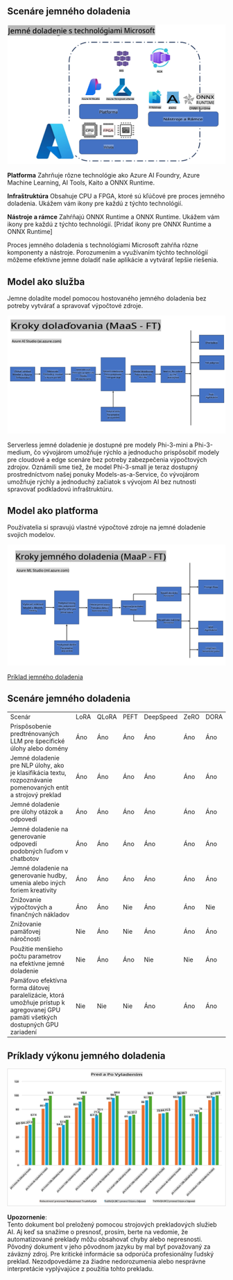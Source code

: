 ## Scenáre jemného doladenia

![FineTuning with MS Services](../../../../translated_images/FinetuningwithMS.25759a0154a97ad90e43a6cace37d6bea87f0ac0236ada3ad5d4a1fbacc3bdf7.sk.png)

**Platforma** Zahrňuje rôzne technológie ako Azure AI Foundry, Azure Machine Learning, AI Tools, Kaito a ONNX Runtime. 

**Infraštruktúra** Obsahuje CPU a FPGA, ktoré sú kľúčové pre proces jemného doladenia. Ukážem vám ikony pre každú z týchto technológií.

**Nástroje a rámce** Zahŕňajú ONNX Runtime a ONNX Runtime. Ukážem vám ikony pre každú z týchto technológií.
[Pridať ikony pre ONNX Runtime a ONNX Runtime]

Proces jemného doladenia s technológiami Microsoft zahŕňa rôzne komponenty a nástroje. Porozumením a využívaním týchto technológií môžeme efektívne jemne doladiť naše aplikácie a vytvárať lepšie riešenia. 

## Model ako služba

Jemne doladíte model pomocou hostovaného jemného doladenia bez potreby vytvárať a spravovať výpočtové zdroje.

![MaaS Fine Tuning](../../../../translated_images/MaaSfinetune.6184d80a336ea9d7bb67a581e9e5d0b021cafdffff7ba257c2012e2123e0d77e.sk.png)

Serverless jemné doladenie je dostupné pre modely Phi-3-mini a Phi-3-medium, čo vývojárom umožňuje rýchlo a jednoducho prispôsobiť modely pre cloudové a edge scenáre bez potreby zabezpečenia výpočtových zdrojov. Oznámili sme tiež, že model Phi-3-small je teraz dostupný prostredníctvom našej ponuky Models-as-a-Service, čo vývojárom umožňuje rýchly a jednoduchý začiatok s vývojom AI bez nutnosti spravovať podkladovú infraštruktúru.

## Model ako platforma

Používatelia si spravujú vlastné výpočtové zdroje na jemné doladenie svojich modelov.

![Maap Fine Tuning](../../../../translated_images/MaaPFinetune.cf8b08ef05bf57f362da90834be87562502f4370de4a7325a9fb03b8c008e5e7.sk.png)

[Príklad jemného doladenia](https://github.com/Azure/azureml-examples/blob/main/sdk/python/foundation-models/system/finetune/chat-completion/chat-completion.ipynb)

## Scenáre jemného doladenia 

| | | | | | | |
|-|-|-|-|-|-|-|
|Scenár|LoRA|QLoRA|PEFT|DeepSpeed|ZeRO|DORA|
|Prispôsobenie predtrénovaných LLM pre špecifické úlohy alebo domény|Áno|Áno|Áno|Áno|Áno|Áno|
|Jemné doladenie pre NLP úlohy, ako je klasifikácia textu, rozpoznávanie pomenovaných entít a strojový preklad|Áno|Áno|Áno|Áno|Áno|Áno|
|Jemné doladenie pre úlohy otázok a odpovedí|Áno|Áno|Áno|Áno|Áno|Áno|
|Jemné doladenie na generovanie odpovedí podobných ľuďom v chatbotov|Áno|Áno|Áno|Áno|Áno|Áno|
|Jemné doladenie na generovanie hudby, umenia alebo iných foriem kreativity|Áno|Áno|Áno|Áno|Áno|Áno|
|Znižovanie výpočtových a finančných nákladov|Áno|Áno|Nie|Áno|Áno|Nie|
|Znižovanie pamäťovej náročnosti|Nie|Áno|Nie|Áno|Áno|Áno|
|Použitie menšieho počtu parametrov na efektívne jemné doladenie|Nie|Áno|Áno|Nie|Nie|Áno|
|Pamäťovo efektívna forma dátovej paralelizácie, ktorá umožňuje prístup k agregovanej GPU pamäti všetkých dostupných GPU zariadení|Nie|Nie|Nie|Áno|Áno|Áno|

## Príklady výkonu jemného doladenia

![Finetuning Performance](../../../../translated_images/Finetuningexamples.9dbf84557eef43e011eb7cadf51f51686f9245f7953e2712a27095ab7d18a6d1.sk.png)

**Upozornenie**:  
Tento dokument bol preložený pomocou strojových prekladových služieb AI. Aj keď sa snažíme o presnosť, prosím, berte na vedomie, že automatizované preklady môžu obsahovať chyby alebo nepresnosti. Pôvodný dokument v jeho pôvodnom jazyku by mal byť považovaný za záväzný zdroj. Pre kritické informácie sa odporúča profesionálny ľudský preklad. Nezodpovedáme za žiadne nedorozumenia alebo nesprávne interpretácie vyplývajúce z použitia tohto prekladu.